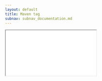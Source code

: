 ```yaml
---
layout: default
title: Maven tag
subnav: subnav_documentation.md
---
```


<iframe class="maven" src="generated/tag-mojo.html"></iframe>